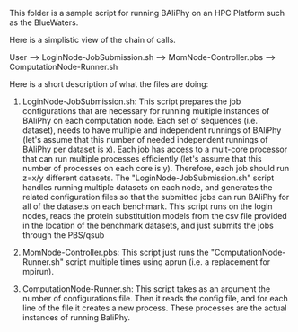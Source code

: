 This folder is a sample script for running BAliPhy on an HPC Platform such as the BlueWaters.

Here is a simplistic view of the chain of calls.

User --> LoginNode-JobSubmission.sh --> MomNode-Controller.pbs --> ComputationNode-Runner.sh

Here is a short description of what the files are doing:

1) LoginNode-JobSubmission.sh: 
    This script prepares the job configurations that are necessary for running multiple instances of BAliPhy on each computation node.
    Each set of sequences (i.e. dataset), needs to have multiple and independent runnings of BAliPhy (let's assume that this number of needed independent runnings of BAliPhy per dataset is x).
    Each job has access to a mult-core processor that can run multiple processes efficiently (let's assume that this number of processes on each core is y).
    Therefore, each job should run z=x/y different datasets.
    The "LoginNode-JobSubmission.sh" script handles running multiple datasets on each node, and generates the related configuration files
    so that the submitted jobs can run BAliPhy for all of the datasets on each benchmark.
    This script runs on the login nodes, reads the protein substituition models from the csv file provided in the location of the benchmark datasets,
    and just submits the jobs through the PBS/qsub 

2) MomNode-Controller.pbs: 
    This script just runs the "ComputationNode-Runner.sh" script multiple times using aprun (i.e. a replacement for mpirun).
    
3) ComputationNode-Runner.sh: 
    This script takes as an argument the number of configurations file.
    Then it reads the config file, and for each line of the file it creates a new process.
    These processes are the actual instances of running BaliPhy.
